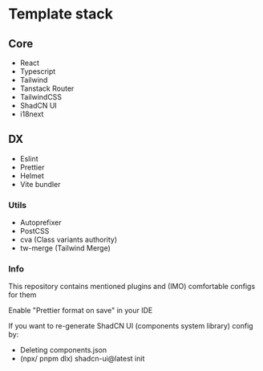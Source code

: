 # Template stack

## Core
- React
- Typescript
- Tailwind
- Tanstack Router
- TailwindCSS
- ShadCN UI
- i18next

## DX
- Eslint
- Prettier
- Helmet
- Vite bundler

### Utils
- Autoprefixer
- PostCSS
- cva (Class variants authority)
- tw-merge (Tailwind Merge)

### Info
This repository contains mentioned plugins and (IMO) comfortable configs for them

Enable "Prettier format on save" in your IDE

If you want to re-generate ShadCN UI (components system library) config by:
- Deleting components.json
- (npx/ pnpm dlx) shadcn-ui@latest init